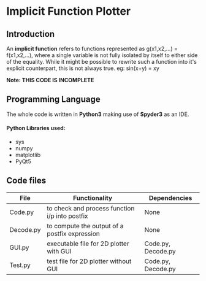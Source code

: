 # Implicit Function Plotter

## Introduction

An **implicit function** refers to functions represented as g(x1,x2,...) = f(x1,x2,...), where a single variable is not fully isolated by itself to either side of the equality. While it might be possible to rewrite such a function into it's explicit counterpart, this is not always true. eg: sin(x+y) = xy

**Note: THIS CODE IS INCOMPLETE**

## Programming Language

The whole code is written in **Python3** making use of **Spyder3** as an IDE.

#### Python Libraries used:
- sys
- numpy
- matplotlib
- PyQt5


## Code files

File | Functionality | Dependencies
------------ | ------------- | ----------
Code.py | to check and process function i/p into postfix | None
Decode.py | to compute the output of a postfix expression | None
GUI.py | executable file for 2D plotter with GUI | Code.py, Decode.py
Test.py | test file for 2D plotter without GUI | Code.py, Decode.py
